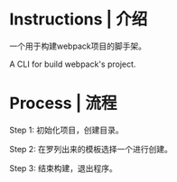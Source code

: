 # Instructions | 介绍

一个用于构建webpack项目的脚手架。

A CLI for build webpack's project.

# Process | 流程

Step 1:
初始化项目，创建目录。

Step 2:
在罗列出来的模板选择一个进行创建。

Step 3:
结束构建，退出程序。
